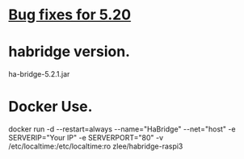 # [Bug fixes for 5.20](https://github.com/bwssytems/ha-bridge/releases)
# habridge version.
ha-bridge-5.2.1.jar
# Docker Use.
docker run -d --restart=always --name="HaBridge" --net="host" -e SERVERIP="Your IP" -e SERVERPORT="80" -v /etc/localtime:/etc/localtime:ro zlee/habridge-raspi3
